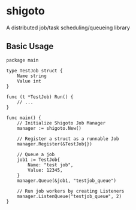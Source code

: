 # shigoto
A distributed job/task scheduling/queueing library

## Basic Usage
```golang
package main

type TestJob struct {
    Name string
    Value int
}

func (t *TestJob) Run() {
    // ...
}

func main() {
    // Initialize Shigoto Job Manager
    manager := shigoto.New()

    // Register a struct as a runnable Job
    manager.Register(&TestJob{})

    // Queue a job
    job1 := TestJob{
        Name: "test job",
        Value: 12345,
    }
    manager.Queue(&job1, "testjob_queue")

    // Run job workers by creating Listeners
    manager.ListenQueue("testjob_queue", 2)
}
```